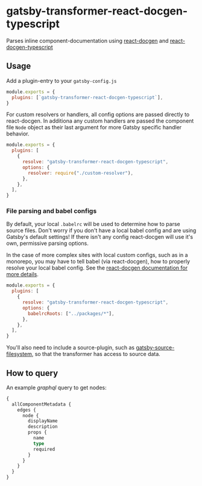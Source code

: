 
# gatsby-transformer-react-docgen-typescript
Parses inline component-documentation using
[react-docgen](https://github.com/reactjs/react-docgen) and 
[react-docgen-typescript](https://github.com/styleguidist/react-docgen-typescript)


## Usage

Add a plugin-entry to your `gatsby-config.js`

```js
module.exports = {
  plugins: [`gatsby-transformer-react-docgen-typescript`],
}
```

For custom resolvers or handlers, all config options are passed directly to react-docgen.
In additiona any custom handlers are passed the component file `Node` object as their last
argument for more Gatsby specific handler behavior.

```js
module.exports = {
  plugins: [
    {
      resolve: "gatsby-transformer-react-docgen-typescript",
      options: {
        resolver: require("./custom-resolver"),
      },
    },
  ],
}
```

### File parsing and babel configs

By default, your local `.babelrc` will be used to determine how to parse source files. Don't worry
if you don't have a local babel config and are using Gatsby's default settings! If there isn't any config react-docgen will
use it's own, permissive parsing options.

In the case of more complex sites with local custom configs, such as in a monorepo, you may have to tell babel (via react-docgen),
how to properly resolve your local babel config. See the [react-docgen documentation for more details](https://github.com/reactjs/react-docgen#options).

```js
module.exports = {
  plugins: [
    {
      resolve: "gatsby-transformer-react-docgen-typescript",
      options: {
        babelrcRoots: ["../packages/*"],
      },
    },
  ],
}
```

You'll also need to include a source-plugin, such as
[gatsby-source-filesystem](https://www.npmjs.com/package/gatsby-source-filesystem),
so that the transformer has access to source data.


## How to query

An example _graphql_ query to get nodes:

```graphql
{
  allComponentMetadata {
    edges {
      node {
        displayName
        description
        props {
          name
          type
          required
        }
      }
    }
  }
}
```
